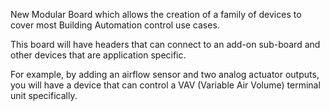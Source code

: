 New Modular Board which allows the creation of a family of devices to cover most Building Automation control use cases. 

This board will have headers that can connect to an add-on sub-board and other devices that are application specific.

For example, by adding an airflow sensor and two analog actuator outputs, you will have a device that can control a VAV (Variable Air Volume) terminal unit specifically.
